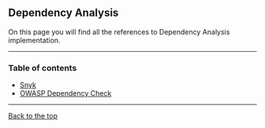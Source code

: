 ## Dependency Analysis

On this page you will find all the references to Dependency Analysis implementation.

---

### Table of contents
- [Snyk](./Snyk.md)
- [OWASP Dependency Check](./OWASP_Dependency_Check.md)

---

[Back to the top](../index.md)
